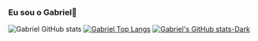 ### Eu sou o Gabriel👋

![Gabriel GitHub stats](https://github-readme-stats.vercel.app/api?username=gabrielsevf&show_icons=true&theme=dark)
[![Gabriel Top Langs](https://github-readme-stats.vercel.app/api/top-langs/?username=anuraghazra)](https://github.com/anuraghazra/github-readme-stats)
[![Gabriel's GitHub stats-Dark](https://github-readme-stats.vercel.app/api?username=gabrielsevf&show_icons=true&theme=dark#gh-dark-mode-only)](https://github.com/anuraghazra/github-readme-stats#gh-dark-mode-only)
